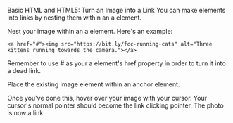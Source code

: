 Basic HTML and HTML5: Turn an Image into a Link
You can make elements into links by nesting them within an a element.

Nest your image within an a element. Here's an example:
```
<a href="#"><img src="https://bit.ly/fcc-running-cats" alt="Three kittens running towards the camera."></a>
```
Remember to use # as your a element's href property in order to turn it into a dead link.


Place the existing image element within an anchor element.

Once you've done this, hover over your image with your cursor. Your cursor's normal pointer should become the link clicking pointer. The photo is now a link.

```

```